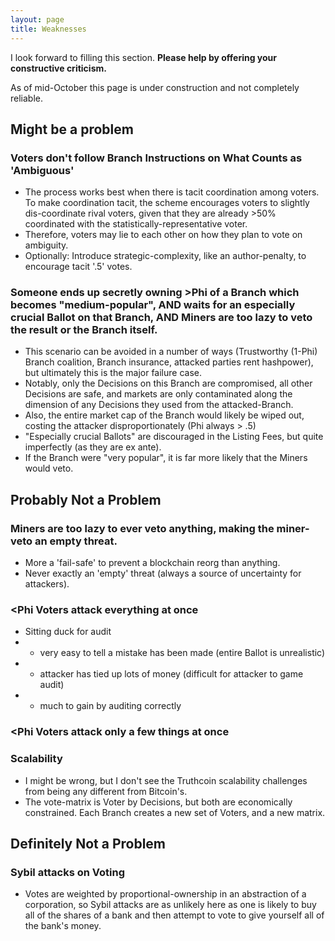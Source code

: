 ```yaml
---
layout: page
title: Weaknesses
---
```


I look forward to filling this section. **Please help by offering your constructive criticism.**  

As of mid-October this page is under construction and not completely reliable.

## Might be a problem

### Voters don't follow Branch Instructions on What Counts as 'Ambiguous'

- The process works best when there is tacit coordination among voters. To make coordination tacit, the scheme encourages voters to slightly dis-coordinate rival voters, given that they are already >50% coordinated with the statistically-representative voter.
- Therefore, voters may lie to each other on how they plan to vote on ambiguity.
- Optionally: Introduce strategic-complexity, like an author-penalty, to encourage tacit '.5' votes.

### Someone ends up secretly owning >Phi of a Branch which becomes "medium-popular", AND waits for an especially crucial Ballot on that Branch, AND Miners are too lazy to veto the result or the Branch itself.

- This scenario can be avoided in a number of ways (Trustworthy (1-Phi) Branch coalition,  Branch insurance, attacked parties rent hashpower), but ultimately this is the major failure case.
- Notably, only the Decisions on this Branch are compromised, all other Decisions are safe, and markets are only contaminated along the dimension of any Decisions they used from the attacked-Branch.
- Also, the entire market cap of the Branch would likely be wiped out, costing the attacker disproportionately (Phi always > .5)
- "Especially crucial Ballots" are discouraged in the Listing Fees, but quite imperfectly (as they are ex ante).
- If the Branch were "very popular", it is far more likely that the Miners would veto.



## Probably Not a Problem

### Miners are too lazy to ever veto anything, making the miner-veto an empty threat.

- More a 'fail-safe' to prevent a blockchain reorg than anything.
- Never exactly an 'empty' threat (always a source of uncertainty for attackers).

### <Phi Voters attack everything at once
- Sitting duck for audit
- - very easy to tell a mistake has been made (entire Ballot is unrealistic)
- - attacker has tied up lots of money (difficult for attacker to game audit)
- - much to gain by auditing correctly

### <Phi Voters attack only a few things at once


### Scalability
- I might be wrong, but I don't see the Truthcoin scalability challenges from being any different from Bitcoin's.
- The vote-matrix is Voter by Decisions, but both are economically constrained. Each Branch creates a new set of Voters, and a new matrix.



## Definitely Not a Problem

### Sybil attacks on Voting
- Votes are weighted by proportional-ownership in an abstraction of a corporation, so Sybil attacks are as unlikely here as one is likely to buy all of the shares of a bank and then attempt to vote to give yourself all of the bank's money.








